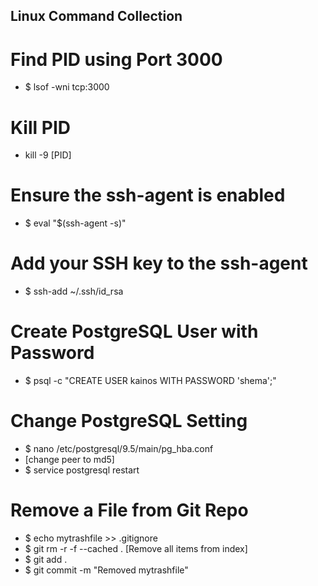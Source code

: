## Linux Command Collection

# Find PID using Port 3000

- $ lsof -wni tcp:3000

# Kill PID

- kill -9 [PID]

# Ensure the ssh-agent is enabled

- $ eval "$(ssh-agent -s)"

# Add your SSH key to the ssh-agent

- $ ssh-add ~/.ssh/id_rsa

# Create PostgreSQL User with Password

- $ psql -c "CREATE USER kainos WITH PASSWORD 'shema';"

# Change PostgreSQL Setting

- $ nano /etc/postgresql/9.5/main/pg_hba.conf
- [change peer to md5]
- $ service postgresql restart

# Remove a File from Git Repo

- $ echo mytrashfile >> .gitignore
- $ git rm -r -f --cached . [Remove all items from index]
- $ git add . 
- $ git commit -m "Removed mytrashfile"
